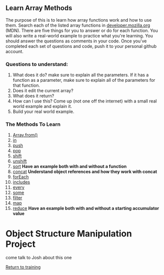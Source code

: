 ## Learn Array Methods

The purpose of this is to learn how array functions work and how to use them. Search each of the listed array functions in [developer.mozilla.org](https://developer.mozilla.org/en-US/) (MDN). There are five things for you to answer or do for each function. You will also write a real-world example to practice what you're learning. You should answer the questions as comments in your code. Once you've completed each set of questions and code, push it to your personal github account. 

 ### Questions to understand:
 
 1. What does it do? make sure to explain all the parameters. If it has a function as a parameter, make sure to explain all of the parameters for that function.
 2. Does it edit the current array?
 3. What does it return?
 4. How can I use this? Come up (not one off the internet) with a small real world example and explain it.
 5. Build your real world example.
 
 
 ### The Methods To Learn
 1. [Array.from()](https://developer.mozilla.org/en-US/docs/Web/JavaScript/Reference/Global_Objects/Array/from)
 2. [in](https://developer.mozilla.org/en-US/docs/Web/JavaScript/Reference/Operators/in)
 3. [push](https://developer.mozilla.org/en-US/docs/Web/JavaScript/Reference/Global_Objects/Array/push)
 4. [pop](https://developer.mozilla.org/en-US/docs/Web/JavaScript/Reference/Global_Objects/Array/pop)
 5. [shift](https://developer.mozilla.org/en-US/docs/Web/JavaScript/Reference/Global_Objects/Array/shift)
 6. [unshift](https://developer.mozilla.org/en-US/docs/Web/JavaScript/Reference/Global_Objects/Array/unshift)
 7. [sort](https://developer.mozilla.org/en-US/docs/Web/JavaScript/Reference/Global_Objects/Array/sort) **Have an example both with and without a function**
 8. [concat](https://developer.mozilla.org/en-US/docs/Web/JavaScript/Reference/Global_Objects/Array/concat) **Understand object references and how they work with concat**
 9. [forEach](https://developer.mozilla.org/en-US/docs/Web/JavaScript/Reference/Global_Objects/Array/forEach)
 10. [includes](https://developer.mozilla.org/en-US/docs/Web/JavaScript/Reference/Global_Objects/Array/includes)
 11. [every](https://developer.mozilla.org/en-US/docs/Web/JavaScript/Reference/Global_Objects/Array/every)
 12. [some](https://developer.mozilla.org/en-US/docs/Web/JavaScript/Reference/Global_Objects/Array/some)
 13. [filter](https://developer.mozilla.org/en-US/docs/Web/JavaScript/Reference/Global_Objects/Array/filter)
 14. [map](https://developer.mozilla.org/en-US/docs/Web/JavaScript/Reference/Global_Objects/Array/map)
 15. [reduce](https://developer.mozilla.org/en-US/docs/Web/JavaScript/Reference/Global_Objects/Array/reduce) **Have an example both with and without a starting accumulator value**
 
 
 
 # Object Structure Manipulation Project
 come talk to Josh about this one
 
[Return to training](https://github.com/byuitechops/for-the-strength-of-developers/blob/master/Introduction/coding.md)